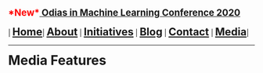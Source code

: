 **<span style="color:red"><span style="font-size: 14pt;">\*New\*</span></span><span style="font-size: 14pt;">[ Odias in Machine Learning Conference 2020](index)</span>**

| **<span style="font-size: 16pt;">[Home](home)</span>**| **<span style="font-size: 16pt;">[About](about)</span>** | **<span style="font-size: 16pt;">[Initiatives](index)</span>** | **<span style="font-size: 16pt;">[Blog](blogs)</span>** | **<span style="font-size: 16pt;">[Contact](contact)</span>** | **<span style="font-size: 16pt;">[Media](media)</span>**|



---
**<span style="font-size: 20pt;">Media Features</span>**

